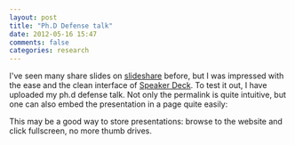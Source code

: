 ```yaml
---
layout: post
title: "Ph.D Defense talk"
date: 2012-05-16 15:47
comments: false
categories: research
---
```


I've seen many share slides on [slideshare](http://www.slideshare.net) before, but I was impressed with the ease and the clean interface of [Speaker Deck](https://speakerdeck.com/). To test it out, I have uploaded my ph.d defense talk. Not only the permalink is quite intuitive, but one can also embed the presentation in a page quite easily:

<script async class="speakerdeck-embed" data-id="4fb3bab625741e001f029e0a" data-ratio="1.3333333333333333" src="//speakerdeck.com/assets/embed.js"></script>

This may be a good way to store presentations: browse to the website and click fullscreen, no more thumb drives.